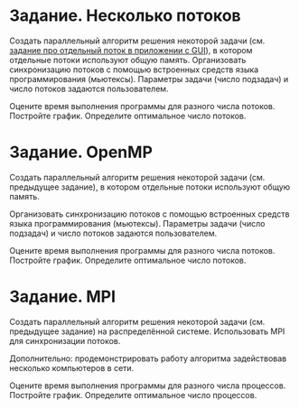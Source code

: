 # Задание. Несколько потоков
Создать параллельный алгоритм решения некоторой задачи (см. [задание про отдельный поток в приложении с GUI](https://github.com/ivtipm/ProcessCalculus/blob/master/plans/tasks/task_another_thread.md)), в котором отдельные потоки используют общую память. 
Организовать синхронизацию потоков с помощью встроенных средств языка программирования (мьютексы). 
Параметры задачи (число подзадач) и число потоков задаются пользователем.

Оцените время выполнения программы для разного числа потоков. Постройте график. Определите оптимальное число потоков.

# Задание. OpenMP
Создать параллельный алгоритм решения некоторой задачи (см. предыдущее задание), в котором отдельные потоки используют общую память. 

Организовать синхронизацию потоков с помощью встроенных средств языка программирования (мьютексы). Параметры задачи (число подзадач) и число потоков задаются пользователем.

Оцените время выполнения программы для разного числа потоков. Постройте график. Определите оптимальное число потоков.

# Задание. MPI
Создать параллельный алгоритм решения некоторой задачи (см. предыдущее задание) на распределённой системе. Использовать MPI для синхронизации потоков.

Дополнительно: продемонстрировать работу алгоритма задействовав несколько компьютеров в сети.

Оцените время выполнения программы для разного числа процессов. Постройте график. Определите оптимальное число процессов.